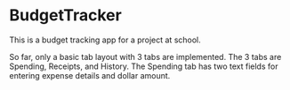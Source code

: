 # BudgetTracker
This is a budget tracking app for a project at school.

So far, only a basic tab layout with 3 tabs are implemented. The 3 tabs are Spending, Receipts, and History.
The Spending tab has two text fields for entering expense details and dollar amount.
